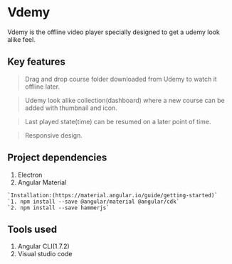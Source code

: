 # Vdemy

Vdemy is the offline video player specially designed to get a udemy look alike feel.

## Key features

>Drag and drop course folder downloaded from Udemy to watch it offline later.

>Udemy look alike collection(dashboard) where a new course can be added with thumbnail and icon.

>Last played state(time) can be resumed on a later point of time.

>Responsive design.

## Project dependencies

1.  Electron
2.  Angular Material

```
`Installation:(https://material.angular.io/guide/getting-started)`
`1. npm install --save @angular/material @angular/cdk`
`2. npm install --save hammerjs`
```

## Tools used

1.  Angular CLI(1.7.2)
2.  Visual studio code
